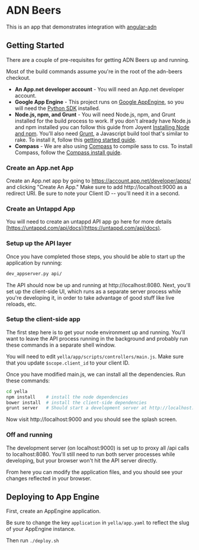 # ADN Beers

This is an app that demonstrates integration with [angular-adn](https://github.com/appdotnet/angular-adn)

## Getting Started

There are a couple of pre-requisites for getting ADN Beers up and running.

Most of the build commands assume you're in the root of the adn-beers checkout.

* **An App.net developer account** - You will need an App.net developer account.
* **Google App Engine** - This project runs on [Google AppEngine](https://developers.google.com/appengine/), so you will need the [Python SDK](https://developers.google.com/appengine/downloads#Google_App_Engine_SDK_for_Python) installed.
* **Node.js, npm, and Grunt** - You will need Node.js, npm, and Grunt installed for the build process to work. If you don't already have Node.js and npm installed you can follow this guide from Joyent [Installing Node and npm](http://www.joyent.com/blog/installing-node-and-npm). You'll also need [Grunt](http://gruntjs.com/), a Javascript build tool that's similar to rake. To install it, follow this [getting started guide](http://gruntjs.com/getting-started).
* **Compass** - We are also using [Compass](http://compass-style.org/) to compile sass to css. To install Compass, follow the [Compass install guide](http://compass-style.org/install/).


### Create an App.net App

Create an App.net app by going to https://account.app.net/developer/apps/ and clicking "Create An App." Make sure to add http://localhost:9000 as a redirect URI. Be sure to note your Client ID -- you'll need it in a second.

### Create an Untappd App

You will need to create an untappd API app go here for more details [https://untappd.com/api/docs](https://untappd.com/api/docs).

### Setup up the API layer

Once you have completed those steps, you should be able to start up the application by running:

```sh
dev_appserver.py api/
```

The API should now be up and running at http://localhost:8080. Next, you'll set up the client-side UI, which runs as a separate server process while you're developing it, in order to take advantage of good stuff like live reloads, etc.

### Setup the client-side app

The first step here is to get your node environment up and running. You'll want to leave the API process running in the background and probably run these commands in a separate shell window.

You will need to edit `yella/app/scripts/controllers/main.js`. Make sure that you update `$scope.client_id` to your client ID.

Once you have modified main.js, we can install all the dependencies. Run these commands:

```sh
cd yella
npm install    # install the node dependencies
bower install  # install the client-side dependencies
grunt server   # Should start a development server at http://localhost:9000
```

Now visit http://localhost:9000 and you should see the splash screen.

### Off and running

The development server (on localhost:9000) is set up to proxy all /api calls to localhost:8080. You'll still need to run both server processes while developing, but your browser won't hit the API server directly.

From here you can modify the application files, and you should see your changes reflected in your browser.

## Deploying to App Engine

First, create an AppEngine application.

Be sure to change the key `application` in `yella/app.yaml` to reflect the slug of your AppEngine instance.

Then run `./deploy.sh`
